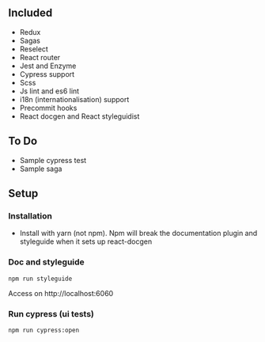 ## Included

* Redux
* Sagas
* Reselect
* React router
* Jest and Enzyme
* Cypress support
* Scss
* Js lint and es6 lint
* i18n (internationalisation) support
* Precommit hooks
* React docgen and React styleguidist

## To Do

* Sample cypress test
* Sample saga

## Setup

### Installation

* Install with yarn (not npm). Npm will break the documentation plugin and styleguide when it sets up react-docgen

### Doc and styleguide

```
npm run styleguide
```

Access on http://localhost:6060

### Run cypress (ui tests)

```
npm run cypress:open
```